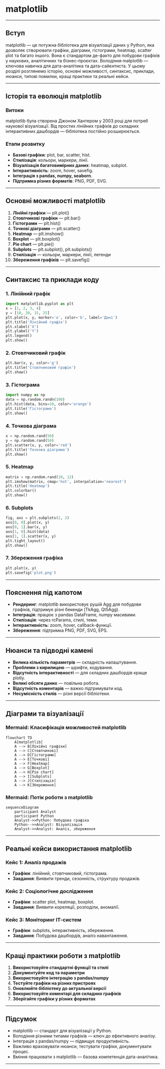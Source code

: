 # matplotlib

---

## Вступ

matplotlib — це потужна бібліотека для візуалізації даних у Python, яка дозволяє створювати графіки, діаграми, гістограми, heatmap, scatter plot та багато іншого. Вона є стандартом де-факто для побудови графіків у наукових, аналітичних та бізнес-проєктах. Володіння matplotlib — ключова навичка для дата-аналітика та дата-сайєнтиста. У цьому розділі розглянемо історію, основні можливості, синтаксис, приклади, нюанси, типові помилки, кращі практики та реальні кейси.

---

## Історія та еволюція matplotlib

### Витоки

matplotlib була створена Джоном Хантером у 2003 році для потреб наукової візуалізації. Від простих лінійних графіків до складних інтерактивних дашбордів — бібліотека постійно розширюється.

### Етапи розвитку

-   **Базові графіки**: plot, bar, scatter, hist.
-   **Стилізація**: кольори, маркери, лінії.
-   **Візуалізація багатовимірних даних**: heatmap, subplot.
-   **Інтерактивність**: zoom, hover, savefig.
-   **Інтеграція з pandas, numpy, seaborn**.
-   **Підтримка різних форматів**: PNG, PDF, SVG.

---

## Основні можливості matplotlib

1. **Лінійні графіки** — plt.plot()
2. **Стовпчикові графіки** — plt.bar()
3. **Гістограми** — plt.hist()
4. **Точкові діаграми** — plt.scatter()
5. **Heatmap** — plt.imshow()
6. **Boxplot** — plt.boxplot()
7. **Pie chart** — plt.pie()
8. **Subplots** — plt.subplot(), plt.subplots()
9. **Стилізація** — кольори, маркери, лінії, легенди
10. **Збереження графіків** — plt.savefig()

---

## Синтаксис та приклади коду

### 1. Лінійний графік

```python
import matplotlib.pyplot as plt
x = [1, 2, 3, 4]
y = [10, 20, 15, 25]
plt.plot(x, y, marker='o', color='b', label='Дані')
plt.title('Лінійний графік')
plt.xlabel('X')
plt.ylabel('Y')
plt.legend()
plt.show()
```

### 2. Стовпчиковий графік

```python
plt.bar(x, y, color='g')
plt.title('Стовпчиковий графік')
plt.show()
```

### 3. Гістограма

```python
import numpy as np
data = np.random.randn(100)
plt.hist(data, bins=10, color='orange')
plt.title('Гістограма')
plt.show()
```

### 4. Точкова діаграма

```python
x = np.random.rand(50)
y = np.random.rand(50)
plt.scatter(x, y, color='red')
plt.title('Точкова діаграма')
plt.show()
```

### 5. Heatmap

```python
matrix = np.random.rand(10, 12)
plt.imshow(matrix, cmap='hot', interpolation='nearest')
plt.title('Heatmap')
plt.colorbar()
plt.show()
```

### 6. Subplots

```python
fig, axs = plt.subplots(2, 2)
axs[0, 0].plot(x, y)
axs[0, 1].bar(x, y)
axs[1, 0].hist(data)
axs[1, 1].scatter(x, y)
plt.tight_layout()
plt.show()
```

### 7. Збереження графіка

```python
plt.plot(x, y)
plt.savefig('plot.png')
```

---

## Пояснення під капотом

-   **Рендеринг**: matplotlib використовує рушій Agg для побудови графіків, підтримує різні бекенди (TkAgg, Qt5Agg).
-   **Інтеграція**: працює з pandas DataFrame, numpy масивами.
-   **Стилізація**: через rcParams, стилі, теми.
-   **Інтерактивність**: zoom, hover, callback-функції.
-   **Збереження**: підтримка PNG, PDF, SVG, EPS.

---

## Нюанси та підводні камені

-   **Велика кількість параметрів** — складність налаштування.
-   **Проблеми з кирилицею** — шрифти, кодування.
-   **Відсутність інтерактивності** — для складних дашбордів краще plotly.
-   **Великі обсяги даних** — повільна робота.
-   **Відсутність коментарів** — важко підтримувати код.
-   **Несумісність стилів** — різні версії бібліотеки.

---

## Діаграми та візуалізації

### Mermaid: Класифікація можливостей matplotlib

```mermaid
flowchart TD
    A[matplotlib]
    A --> B[Лінійні графіки]
    A --> C[Стовпчикові]
    A --> D[Гістограми]
    A --> E[Точкові]
    A --> F[Heatmap]
    A --> G[Boxplot]
    A --> H[Pie chart]
    A --> I[Subplots]
    A --> J[Стилізація]
    A --> K[Збереження]
```

### Mermaid: Потік роботи з matplotlib

```mermaid
sequenceDiagram
    participant Analyst
    participant Python
    Analyst->>Python: Побудова графіка
    Python-->>Analyst: Візуалізація
    Analyst->>Analyst: Аналіз, збереження
```

---

## Реальні кейси використання matplotlib

### Кейс 1: Аналіз продажів

-   **Графіки**: лінійний, стовпчиковий, гістограма.
-   **Завдання**: Виявити тренди, сезонність, структуру продажів.

### Кейс 2: Соціологічне дослідження

-   **Графіки**: scatter plot, heatmap, boxplot.
-   **Завдання**: Виявити кореляції, розподіли, аномалії.

### Кейс 3: Моніторинг ІТ-систем

-   **Графіки**: subplots, інтерактивність, збереження.
-   **Завдання**: Побудова дашбордів, аналіз навантаження.

---

## Кращі практики роботи з matplotlib

1. **Використовуйте стандартні функції та стилі**
2. **Документуйте код та параметри**
3. **Використовуйте інтеграцію з pandas/numpy**
4. **Тестуйте графіки на різних пристроях**
5. **Оновлюйте бібліотеку до актуальної версії**
6. **Використовуйте коментарі для складних графіків**
7. **Зберігайте графіки у різних форматах**

---

## Підсумок

-   matplotlib — стандарт для візуалізації у Python.
-   Володіння різними типами графіків — ключ до ефективного аналізу.
-   Інтеграція з pandas/numpy — підвищує продуктивність.
-   Важливо враховувати нюанси, тестувати графіки, документувати процес.
-   Вміння працювати з matplotlib — базова компетенція дата-аналітика.

---
